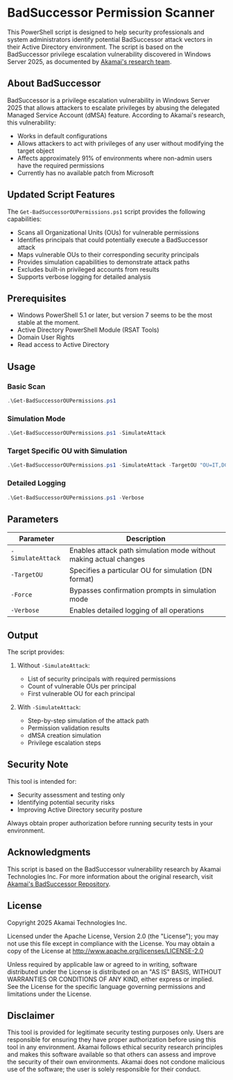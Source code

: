 # BadSuccessor Permission Scanner

This PowerShell script is designed to help security professionals and system administrators identify potential BadSuccessor attack vectors in their Active Directory environment. The script is based on the BadSuccessor privilege escalation vulnerability discovered in Windows Server 2025, as documented by [Akamai's research team](https://github.com/akamai/BadSuccessor).

## About BadSuccessor

BadSuccessor is a privilege escalation vulnerability in Windows Server 2025 that allows attackers to escalate privileges by abusing the delegated Managed Service Account (dMSA) feature. According to Akamai's research, this vulnerability:

- Works in default configurations
- Allows attackers to act with privileges of any user without modifying the target object
- Affects approximately 91% of environments where non-admin users have the required permissions
- Currently has no available patch from Microsoft

## Updated Script Features

The `Get-BadSuccessorOUPermissions.ps1` script provides the following capabilities:

- Scans all Organizational Units (OUs) for vulnerable permissions
- Identifies principals that could potentially execute a BadSuccessor attack
- Maps vulnerable OUs to their corresponding security principals
- Provides simulation capabilities to demonstrate attack paths
- Excludes built-in privileged accounts from results
- Supports verbose logging for detailed analysis

## Prerequisites

- Windows PowerShell 5.1 or later, but version 7 seems to be the most stable at the moment.
- Active Directory PowerShell Module (RSAT Tools)
- Domain User Rights
- Read access to Active Directory

## Usage

### Basic Scan
```powershell
.\Get-BadSuccessorOUPermissions.ps1
```

### Simulation Mode
```powershell
.\Get-BadSuccessorOUPermissions.ps1 -SimulateAttack
```

### Target Specific OU with Simulation
```powershell
.\Get-BadSuccessorOUPermissions.ps1 -SimulateAttack -TargetOU "OU=IT,DC=contoso,DC=com"
```

### Detailed Logging
```powershell
.\Get-BadSuccessorOUPermissions.ps1 -Verbose
```

## Parameters

| Parameter | Description |
|-----------|-------------|
| `-SimulateAttack` | Enables attack path simulation mode without making actual changes |
| `-TargetOU` | Specifies a particular OU for simulation (DN format) |
| `-Force` | Bypasses confirmation prompts in simulation mode |
| `-Verbose` | Enables detailed logging of all operations |

## Output

The script provides:

1. Without `-SimulateAttack`:
   - List of security principals with required permissions
   - Count of vulnerable OUs per principal
   - First vulnerable OU for each principal

2. With `-SimulateAttack`:
   - Step-by-step simulation of the attack path
   - Permission validation results
   - dMSA creation simulation
   - Privilege escalation steps

## Security Note

This tool is intended for:
- Security assessment and testing only
- Identifying potential security risks
- Improving Active Directory security posture

Always obtain proper authorization before running security tests in your environment.

## Acknowledgments

This script is based on the BadSuccessor vulnerability research by Akamai Technologies Inc. For more information about the original research, visit [Akamai's BadSuccessor Repository](https://github.com/akamai/BadSuccessor).

## License

Copyright 2025 Akamai Technologies Inc.

Licensed under the Apache License, Version 2.0 (the "License"); you may not use this file except in compliance with the License. You may obtain a copy of the License at http://www.apache.org/licenses/LICENSE-2.0

Unless required by applicable law or agreed to in writing, software distributed under the License is distributed on an "AS IS" BASIS, WITHOUT WARRANTIES OR CONDITIONS OF ANY KIND, either express or implied. See the License for the specific language governing permissions and limitations under the License.

## Disclaimer

This tool is provided for legitimate security testing purposes only. Users are responsible for ensuring they have proper authorization before using this tool in any environment. Akamai follows ethical security research principles and makes this software available so that others can assess and improve the security of their own environments. Akamai does not condone malicious use of the software; the user is solely responsible for their conduct. 